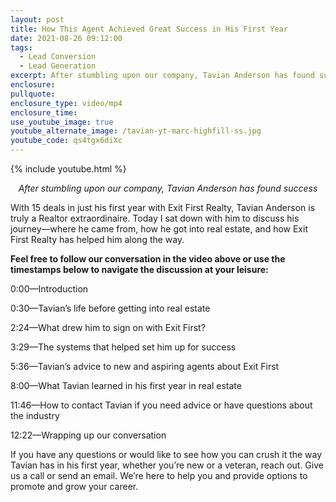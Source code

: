 ```yaml
---
layout: post
title: How This Agent Achieved Great Success in His First Year
date: 2021-08-26 09:12:00
tags:
  - Lead Conversion
  - Lead Generation
excerpt: After stumbling upon our company, Tavian Anderson has found success
enclosure:
pullquote:
enclosure_type: video/mp4
enclosure_time:
use_youtube_image: true
youtube_alternate_image: /tavian-yt-marc-highfill-ss.jpg
youtube_code: qs4tgx6diXc
---
```

{% include youtube.html %}

<p style="text-align:center;"><em>After stumbling upon our company, Tavian Anderson has found success</em></p>


With 15 deals in just his first year with Exit First Realty, Tavian Anderson is truly a Realtor extraordinaire. Today I sat down with him to discuss his journey—where he came from, how he got into real estate, and how Exit First Realty has helped him along the way.

**Feel free to follow our conversation in the video above or use the timestamps below to navigate the discussion at your leisure:**

0:00—Introduction

0:30—Tavian’s life before getting into real estate

2:24—What drew him to sign on with Exit First?

3:29—The systems that helped set him up for success

5:36—Tavian’s advice to new and aspiring agents about Exit First

8:00—What Tavian learned in his first year in real estate

11:46—How to contact Tavian if you need advice or have questions about the industry

12:22—Wrapping up our conversation

If you have any questions or would like to see how you can crush it the way Tavian has in his first year, whether you’re new or a veteran, reach out. Give us a call or send an email. We’re here to help you and provide options to promote and grow your career.
